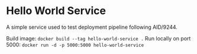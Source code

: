 # Hello World Service

A simple service used to test deployment pipeline following AID/9244.

Build image: `docker build --tag hello-world-service .`
Run locally on port 5000: `docker run -d -p 5000:5000 hello-world-service`
